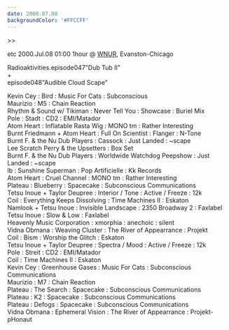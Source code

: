 ```yaml
---
date: 2000.07.08
backgroundColor: '#FFCCFF'
---
```


\>>


etc 2000.Jul.08 01:00 1hour @ [WNUR](http://www.wnur.org/), Evanston-Chicago  

Radioaktivities.episode047"Dub Tub II"  
+  
episode048"Audible Cloud Scape"  

Kevin Cey : Bird : Music For Cats : Subconscious  
Maurizio : M5 : Chain Reaction  
Rhythm & Sound w/ Tikiman : Never Tell You : Showcase : Buriel Mix  
Pole : Stadt : CD2 : EMI/Matador  
Atom Heart : Inflatable Rasta Wig : MONO tm : Rather Interesting  
Burnt Friedmann + Atom Heart : Full On Scientist : Flanger : N-Tone  
Burnt F. & the Nu Dub Players : Cassock : Just Landed : ~scape  
Lee Scratch Perry & the Upsetters : Box Set  
Burnt F. & the Nu Dub Players : Worldwide Watchdog Peepshow : Just Landed : ~scape  
lb : Sunshine Superman : Pop Artificielle : Kk Records  
Atom Heart : Cruel Channel : MONO tm : Rather Interesting  
Plateau : Blueberry : Spacecake : Subconscious Communications  
Tetsu Inoue + Taylor Deupree : Interior / Tone : Active / Freeze : 12k  
Coil : Everything Keeps Dissolving : Time Machines II : Eskaton  
Namlook + Tetsu Inoue : Invisible Landscape : 2350 Broadway 2 : Faxlabel  
Tetsu Inoue : Slow & Low : Faxlabel  
Heavenly Music Corporation : xmorphia : anechoic : silent  
Vidna Obmana : Weaving Cluster : The River of Appearrance : Projekt  
Coil : Bism : Worship the Glitch : Eskaton  
Tetsu Inoue + Taylor Deupree : Spectra / Mood : Active / Freeze : 12k  
Pole : Streit : CD2 : EMI/Matador  
Coil : Time Machines II : Eskaton  
Kevin Cey : Greenhouse Gases : Music For Cats : Subconscious Communications  
Maurizio : M7 : Chain Reaction  
Plateau : The Search : Spacecake : Subconscious Communications  
Plateau : K2 : Spacecake : Subconscious Communications  
Plateau : Defogs : Spacecake : Subconscious Communications  
Vidna Obmana : Ephemeral Vision : The River of Appearrance : Projekt-pHonaut